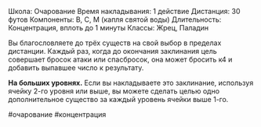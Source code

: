 Школа: Очарование
Время накладывания: 1 действие
Дистанция: 30 футов
Компоненты: В, С, М (капля святой воды)
Длительность: Концентрация, вплоть до 1 минуты
Классы: Жрец, Паладин

Вы благословляете до трёх существ на свой выбор в пределах дистанции. Каждый раз, когда до окончания заклинания цель совершает бросок атаки или спасбросок, она может бросить к4 и добавить выпавшее число к результату.

**На больших уровнях.** Если вы накладываете это заклинание, используя ячейку 2-го уровня или выше, вы можете сделать целью одно дополнительное существо за каждый уровень ячейки выше 1-го.

#очарование #концентрация